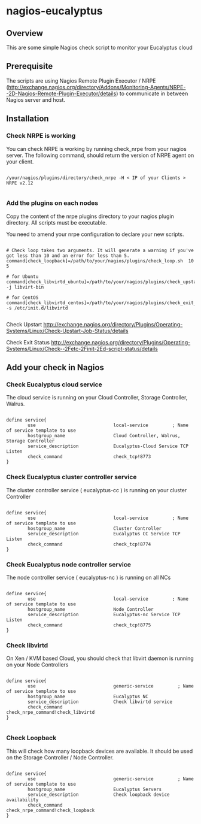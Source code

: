 # nagios-eucalyptus

## Overview

This are some simple Nagios check script to monitor your Eucalyptus cloud

## Prerequisite

The scripts are using Nagios Remote Plugin Executor / NRPE (http://exchange.nagios.org/directory/Addons/Monitoring-Agents/NRPE--2D-Nagios-Remote-Plugin-Executor/details) to communicate in between Nagios server and host. 

## Installation 

### Check NRPE is working

You can check NRPE is working by running check_nrpe from your nagios server. The following command, should return the version of NRPE agent on your client. 
<pre><code>
/your/nagios/plugins/directory/check_nrpe -H < IP of your Clients > 
NRPE v2.12

</code></pre>



### Add the plugins on each nodes

Copy the content of the nrpe plugins directory to your nagios plugin directory. All scripts must be executable. 

You need to amend your nrpe configuration to declare your new scripts. 
<pre><code>
# Check loop takes two arguments. It will generate a warning if you've got less than 10 and an error for less than 5.
command[check_loopback]=/path/to/your/nagios/plugins/check_loop.sh  10 5

# for Ubuntu 
command[check_libvirtd_ubuntu]=/path/to/your/nagios/plugins/check_upstart_status.pl -j libvirt-bin

# for CentOS
command[check_libvirtd_centos]=/path/to/your/nagios/plugins/check_exit_status.pl -s /etc/init.d/libvirtd

</code></pre>
Check Upstart http://exchange.nagios.org/directory/Plugins/Operating-Systems/Linux/Check-Upstart-Job-Status/details

Check Exit Status http://exchange.nagios.org/directory/Plugins/Operating-Systems/Linux/Check--2Fetc-2Finit-2Ed-script-status/details

## Add your check in Nagios

### Check Eucalyptus cloud service

The cloud service is running on your Cloud Controller, Storage Controller, Walrus. 

<pre><code>
define service{
        use                             local-service         ; Name of service template to use
        hostgroup_name                  Cloud Controller, Walrus, Storage Controller
        service_description             Eucalyptus-Cloud Service TCP Listen
        check_command                   check_tcp!8773
}
</pre></code>

### Check Eucalyptus cluster controller service

The cluster controller service ( eucalyptus-cc ) is running on your cluster Controller
<pre><code>
define service{
        use                             local-service         ; Name of service template to use
        hostgroup_name                  Cluster Controller
        service_description             Eucalyptus CC Service TCP Listen
        check_command                   check_tcp!8774
}
</pre></code>

### Check Eucalyptus node controller service

The node controller service ( eucalyptus-nc ) is running on all NCs
<pre><code>
define service{
        use                             local-service         ; Name of service template to use
        hostgroup_name                  Node Controller
        service_description             Eucalyptus-nc Service TCP Listen
        check_command                   check_tcp!8775
}
</pre></code>

### Check libvirtd

On Xen / KVM based Cloud, you should check that libvirt daemon is running on your Node Controllers

<pre><code>
define service{
        use                             generic-service         ; Name of service template to use
        hostgroup_name                  Eucalyptus NC
        service_description             Check libvirtd service
        check_command                   check_nrpe_command!check_libvirtd
}

</code></pre>

### Check Loopback

This will check how many loopback devices are available. It should be used on the Storage Controller / Node Controller. 

<pre><code>
define service{
        use                             generic-service         ; Name of service template to use
        hostgroup_name                  Eucalyptus Servers
        service_description             Check loopback device availability
        check_command                   check_nrpe_command!check_loopback
}

</code></pre>
